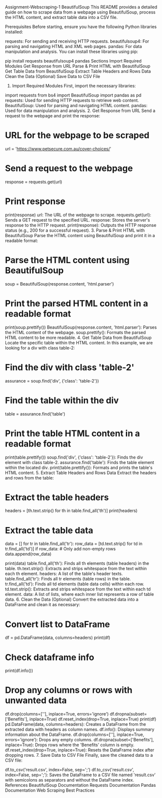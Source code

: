 Assignment-Webscraping-1
BeautifulSoup
This README provides a detailed guide on how to scrape data from a webpage using BeautifulSoup, process the HTML content, and extract table data into a CSV file.

Prerequisites
Before starting, ensure you have the following Python libraries installed:

requests: For sending and receiving HTTP requests.
beautifulsoup4: For parsing and navigating HTML and XML web pages.
pandas: For data manipulation and analysis.
You can install these libraries using pip:

pip install requests beautifulsoup4 pandas
Sections
Import Required Modules
Get Response from URL
Parse & Print HTML with BeautifulSoup
Get Table Data from BeautifulSoup
Extract Table Headers and Rows Data
Clean the Data (Optional)
Save Data to CSV File
1. Import Required Modules
First, import the necessary libraries:

import requests
from bs4 import BeautifulSoup
import pandas as pd
requests: Used for sending HTTP requests to retrieve web content.
BeautifulSoup: Used for parsing and navigating HTML content.
pandas: Used for data manipulation and analysis.
2. Get Response from URL
Send a request to the webpage and print the response:

# URL for the webpage to be scraped
url = 'https://www.petsecure.com.au/cover-choices/'

# Send a request to the webpage
response = requests.get(url)

# Print response
print(response)
url: The URL of the webpage to scrape.
requests.get(url): Sends a GET request to the specified URL.
response: Stores the server's response to the HTTP request.
print(response): Outputs the HTTP response status (e.g., 200 for a successful request).
3. Parse & Print HTML with BeautifulSoup
Parse the HTML content using BeautifulSoup and print it in a readable format:

# Parse the HTML content using BeautifulSoup
soup = BeautifulSoup(response.content, 'html.parser')

# Print the parsed HTML content in a readable format
print(soup.prettify())
BeautifulSoup(response.content, 'html.parser'): Parses the HTML content of the webpage.
soup.prettify(): Formats the parsed HTML content to be more readable.
4. Get Table Data from BeautifulSoup
Locate the specific table within the HTML content. In this example, we are looking for a div with class table-2:

# Find the div with class 'table-2'
assurance = soup.find('div', {'class': 'table-2'})

# Find the table within the div
table = assurance.find('table')

# Print the table HTML content in a readable format
print(table.prettify())
soup.find('div', {'class': 'table-2'}): Finds the div element with class table-2.
assurance.find('table'): Finds the table element within the located div.
print(table.prettify()): Formats and prints the table's HTML content.
5. Extract Table Headers and Rows Data
Extract the headers and rows from the table:

# Extract the table headers
headers = [th.text.strip() for th in table.find_all('th')]
print(headers)

# Extract the table data
data = []
for tr in table.find_all('tr'):
    row_data = [td.text.strip() for td in tr.find_all('td')]
    if row_data:  # Only add non-empty rows
        data.append(row_data)

print(data)
table.find_all('th'): Finds all th elements (table headers) in the table.
th.text.strip(): Extracts and strips whitespace from the text within each th element.
headers: A list of the table's header texts.
table.find_all('tr'): Finds all tr elements (table rows) in the table.
tr.find_all('td'): Finds all td elements (table data cells) within each row.
td.text.strip(): Extracts and strips whitespace from the text within each td element.
data: A list of lists, where each inner list represents a row of table data.
6. Clean the Data (Optional)
Convert the extracted data into a DataFrame and clean it as necessary:

# Convert list to DataFrame
df = pd.DataFrame(data, columns=headers)
print(df)

# Check dataframe info
print(df.info())

# Drop any columns or rows with unwanted data
df.drop(columns=[''], inplace=True, errors='ignore')
df.dropna(subset=['Benefits'], inplace=True)
df.reset_index(drop=True, inplace=True)
print(df)
pd.DataFrame(data, columns=headers): Creates a DataFrame from the extracted data with headers as column names.
df.info(): Displays summary information about the DataFrame.
df.drop(columns=[''], inplace=True, errors='ignore'): Drops any empty columns.
df.dropna(subset=['Benefits'], inplace=True): Drops rows where the 'Benefits' column is empty.
df.reset_index(drop=True, inplace=True): Resets the DataFrame index after dropping rows.
7. Save Data to CSV File
Finally, save the cleaned data to a CSV file:

df.to_csv('result.csv', index=False, sep=';')
df.to_csv('result.csv', index=False, sep=';'): Saves the DataFrame to a CSV file named 'result.csv' with semicolons as separators and without the DataFrame index.
References
BeautifulSoup Documentation
Requests Documentation
Pandas Documentation
Web Scraping Best Practices

